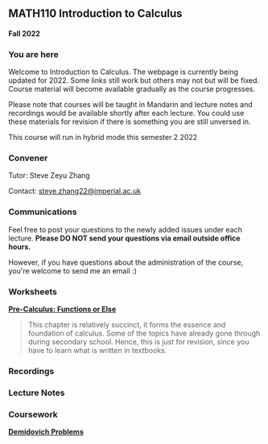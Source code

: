 ## MATH110 Introduction to Calculus　
**Fall 2022**

### You are here
Welcome to Introduction to Calculus. The webpage is currently being updated for 2022. Some links still work but others may not but will be fixed. Course material will become available gradually as the course progresses.

Please note that courses will be taught in Mandarin and lecture notes and recordings would be available shortly after each lecture. You could use these materials for revision if there is something you are still unversed in.

This course will run in hybrid mode this semester 2 2022

### Convener
Tutor: Steve Zeyu Zhang

Contact: steve.zhang22@imperial.ac.uk

### Communications
Feel free to post your questions to the newly added issues under each lecture. **Please DO NOT send your questions via email outside office hours.** 

However, if you have questions about the administration of the course, you're welcome to send me an email :)

### Worksheets
[**Pre-Calculus: Functions or Else**](https://github.com/steve-zeyu-zhang/fa22-math110/blob/main/worksheets/01.pdf)

>This chapter is relatively succinct, it forms the essence and foundation of calculus. Some of the topics have already gone through during secondary school. Hence, this is just for revision, since you have to learn what is written in textbooks.

<!---
[**Limits, Differentiation and Derivative I**](https://github.com/steve-zeyu-zhang/fa22-math110/blob/main/worksheets/02.pdf)
>This is the first section of Limits, Differentiation and Derivative, we focus on limit and its application such as Differential Approximation.

-->

### Recordings


### Lecture Notes


### Coursework
[**Demidovich Problems**](https://anu365-my.sharepoint.com/:b:/g/personal/u7394442_anu_edu_au/EX1_nwhVMrhPkzNFVx7_HCABU4JD3728-7ocnuzqX1A3LA?e=j72rF9)







